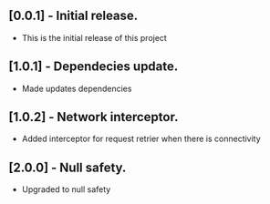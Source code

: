 ## [0.0.1] - Initial release.

- This is the initial release of this project

## [1.0.1] - Dependecies update.

- Made updates dependencies

## [1.0.2] - Network interceptor.

- Added interceptor for request retrier when there is connectivity

## [2.0.0] - Null safety.

- Upgraded to null safety
